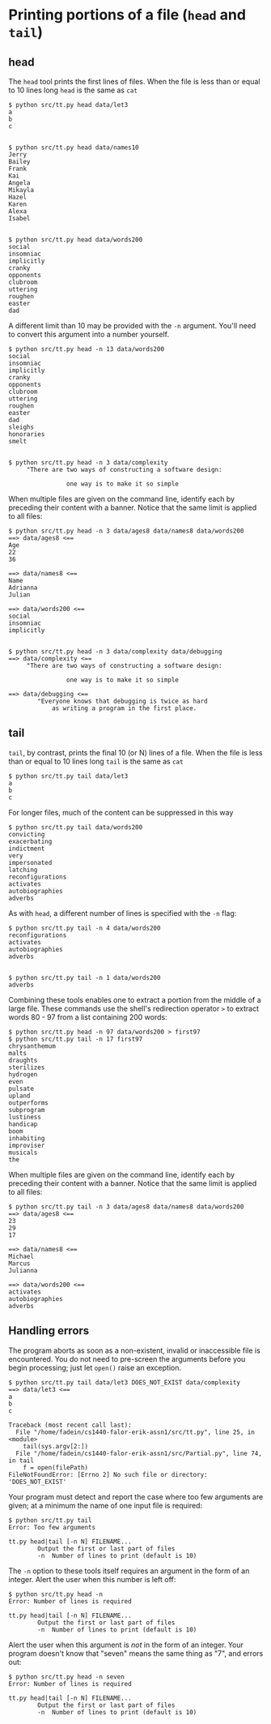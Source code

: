 # Printing portions of a file (`head` and `tail`)

## head

The `head` tool prints the first lines of files.  When the file is less than or equal to 10 lines long `head` is the same as `cat`

    $ python src/tt.py head data/let3
    a
    b
    c


    $ python src/tt.py head data/names10
    Jerry
    Bailey
    Frank
    Kai
    Angela
    Mikayla
    Hazel
    Karen
    Alexa
    Isabel


    $ python src/tt.py head data/words200
    social
    insomniac
    implicitly
    cranky
    opponents
    clubroom
    uttering
    roughen
    easter
    dad



A different limit than 10 may be provided with the `-n` argument.  You'll need to convert this argument into a number yourself.

    $ python src/tt.py head -n 13 data/words200
    social
    insomniac
    implicitly
    cranky
    opponents
    clubroom
    uttering
    roughen
    easter
    dad
    sleighs
    honoraries
    smelt


    $ python src/tt.py head -n 3 data/complexity
         "There are two ways of constructing a software design:

                    one way is to make it so simple


When multiple files are given on the command line, identify each by preceding their content with a banner.  Notice that the same limit is applied to all files:

    $ python src/tt.py head -n 3 data/ages8 data/names8 data/words200
    ==> data/ages8 <==
    Age
    22
    36

    ==> data/names8 <==
    Name
    Adrianna
    Julian

    ==> data/words200 <==
    social
    insomniac
    implicitly


    $ python src/tt.py head -n 3 data/complexity data/debugging
    ==> data/complexity <==
         "There are two ways of constructing a software design:

                    one way is to make it so simple

    ==> data/debugging <==
            "Everyone knows that debugging is twice as hard
                as writing a program in the first place.



## tail

`tail`, by contrast, prints the final 10 (or N) lines of a file.    When the file is less than or equal to 10 lines long `tail` is the same as `cat`

    $ python src/tt.py tail data/let3
    a
    b
    c



For longer files, much of the content can be suppressed in this way

    $ python src/tt.py tail data/words200
    convicting
    exacerbating
    indictment
    very
    impersonated
    latching
    reconfigurations
    activates
    autobiographies
    adverbs


As with `head`, a different number of lines is specified with the `-n` flag:

    $ python src/tt.py tail -n 4 data/words200
    reconfigurations
    activates
    autobiographies
    adverbs


    $ python src/tt.py tail -n 1 data/words200
    adverbs



Combining these tools enables one to extract a portion from the middle of a large file.  These commands use the shell's redirection operator `>` to extract words 80 - 97 from a list containing 200 words:

    $ python src/tt.py head -n 97 data/words200 > first97
    $ python src/tt.py tail -n 17 first97
    chrysanthemum
    malts
    draughts
    sterilizes
    hydrogen
    even
    pulsate
    upland
    outperforms
    subprogram
    lustiness
    handicap
    boom
    inhabiting
    improviser
    musicals
    the


When multiple files are given on the command line, identify each by preceding their content with a banner.  Notice that the same limit is applied to all files:

    $ python src/tt.py tail -n 3 data/ages8 data/names8 data/words200
    ==> data/ages8 <==
    23
    29
    17

    ==> data/names8 <==
    Michael
    Marcus
    Julianna

    ==> data/words200 <==
    activates
    autobiographies
    adverbs



## Handling errors

The program aborts as soon as a non-existent, invalid or inaccessible file is encountered.  You do not need to pre-screen the arguments before you begin processing; just let `open()` raise an exception.

    $ python src/tt.py tail data/let3 DOES_NOT_EXIST data/complexity
    ==> data/let3 <==
    a
    b
    c

    Traceback (most recent call last):
      File "/home/fadein/cs1440-falor-erik-assn1/src/tt.py", line 25, in <module>
        tail(sys.argv[2:])
      File "/home/fadein/cs1440-falor-erik-assn1/src/Partial.py", line 74, in tail
        f = open(filePath)
    FileNotFoundError: [Errno 2] No such file or directory: 'DOES_NOT_EXIST'


Your program must detect and report the case where too few arguments are given; at a minimum the name of one input file is required:

    $ python src/tt.py tail
    Error: Too few arguments

    tt.py head|tail [-n N] FILENAME...
            Output the first or last part of files
            -n  Number of lines to print (default is 10)


The `-n` option to these tools itself requires an argument in the form of an integer.  Alert the user when this number is left off:

    $ python src/tt.py head -n
    Error: Number of lines is required

    tt.py head|tail [-n N] FILENAME...
            Output the first or last part of files
            -n  Number of lines to print (default is 10)


Alert the user when this argument is *not* in the form of an integer.  Your program doesn't know that "seven" means the same thing as "7", and errors out:

    $ python src/tt.py head -n seven
    Error: Number of lines is required

    tt.py head|tail [-n N] FILENAME...
            Output the first or last part of files
            -n  Number of lines to print (default is 10)
